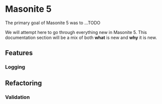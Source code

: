 # Masonite 5

The primary goal of Masonite 5 was to ...TODO

We will attempt here to go through everything new in Masonite 5. This documentation section will be a mix of both **what** is new and **why** it is new.


## Features

### Logging


## Refactoring

### Validation
